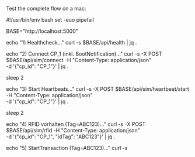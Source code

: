 Test the complete flow on a mac:

#!/usr/bin/env bash
set -euo pipefail

BASE="http://localhost:5000"

echo "1) Healthcheck..."
curl -s $BASE/api/health | jq .

echo "2) Connect CP_1 (inkl. BootNotification)..."
curl -s -X POST $BASE/api/sim/connect -H "Content-Type: application/json" \
     -d '{"cp_id": "CP_1"}' | jq .

sleep 2

echo "3) Start Heartbeats..."
curl -s -X POST $BASE/api/sim/heartbeat/start -H "Content-Type: application/json" \
     -d '{"cp_id": "CP_1"}' | jq .

sleep 2

echo "4) RFID vorhalten (Tag=ABC123)..."
curl -s -X POST $BASE/api/sim/rfid -H "Content-Type: application/json" \
     -d '{"cp_id": "CP_1", "idTag": "ABC123"}' | jq .

echo "5) StartTransaction (Tag=ABC123)..."
curl -s
